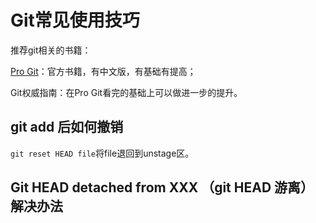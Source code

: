 # Git常见使用技巧

推荐git相关的书籍：

[Pro Git](http://git-scm.com/book/zh/v2)：官方书籍，有中文版，有基础有提高；

Git权威指南：在Pro Git看完的基础上可以做进一步的提升。

## git add 后如何撤销
`git reset HEAD file`将file退回到unstage区。

## Git HEAD detached from XXX （git HEAD 游离）解决办法


